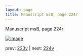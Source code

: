 ```yaml
---
layout: page
title: Manuscript msB, page 224r
---
```


Manuscript msB, page 224r

[![image](http://www.homermultitext.org/iipsrv?OBJ=IIP,1.0&FIF=/project/homer/pyramidal/deepzoom/hmt/vbbifolio/pending/vb_223v_224r.tif&WID=100&CVT=JPEG)](http://www.homermultitext.org/ict2/?urn=urn:cite2:hmt:vbbifolio.pending:vb_223v_224r)

prev:  [223v](../223v) | next:  [224v](../224v)


